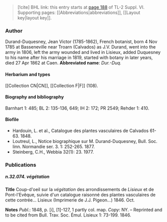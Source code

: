 > [!cite] BHL link: this entry starts at [page 188](https://www.biodiversitylibrary.org/page/33260176) of TL-2 Suppl. VI.
> Supporting pages: [[Abbreviations|abbreviations]], [[Layout key|layout key]].

### Author

Durand-Duquesney, Jean Victor (1785-1862), French botanist, born 4 Nov 1785 at Basseneville near Troarn (Calvados) as J.V. Durand, went into the army in 1806, left the army wounded and lived in Lisieux, added Duquesney to his name after his marriage in 1819, started with botany in later years, died 27 Apr 1862 at Caen. 
**Abbreviated name**: *Dur.-Duq.*

#### Herbarium and types

[[Collection CN|CN]], [[Collection F|F]] (108).

#### Biography and bibliography

Barnhart 1: 485; BL 2: 135-136, 649; IH 2: 172; PR 2549; Rehder 1: 410.

#### Biofile

- Hardouin, L. et al., Catalogue des plantes vasculaires de Calvados 61-63. 1848.
- Loutreul, L., Notice biographique sur M. Durand-Duquesney, Bull. Soc. linn. Normandie ser. 3. 1: 252-265. 1877.
- Steinberg, C.H., Webbia 32(1): 23. 1977.

### Publications

##### n.32.074. végétation

**Title**
Coup-d'oeil sur la *végétation* des arrondissements de *Lisieux* et de Pont-l'Evêque, suivie d'un catalogue raisonné des plantes vasculaires de cette contrée... Lisieux (Imprimerie de J.J. Pigeon...) 1846. Oct.

**Notes**
*Publ*.: 1848, p. \[i\], \[1\]-127, 1 partly col. map. *Copy*: NY. – Reprinted and to be cited from Bull. Trav. Soc. Émul. Lisieux 1: 73-199. 1846.

